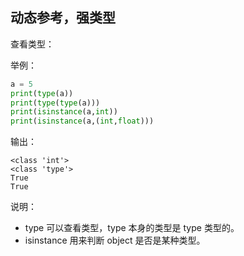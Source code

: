 

## 动态参考，强类型

查看类型：

举例：

```py
a = 5
print(type(a))
print(type(type(a)))
print(isinstance(a,int))
print(isinstance(a,(int,float)))
```

输出：

```
<class 'int'>
<class 'type'>
True
True
```

说明：

- type 可以查看类型，type 本身的类型是 type 类型的。
- isinstance 用来判断 object 是否是某种类型。

